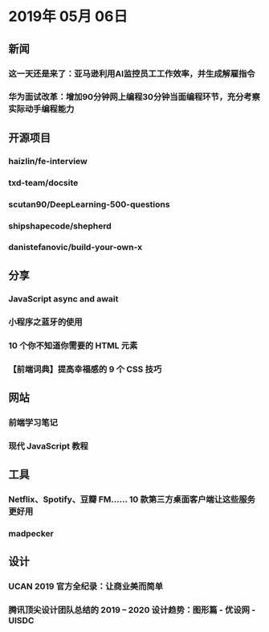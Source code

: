 # 2019年 05月 06日

## 新闻

### 这一天还是来了：亚马逊利用AI监控员工工作效率，并生成解雇指令

<daily-item
  url="https://www.infoq.cn/article/xrSSD-y84PAbD3fopEFa"/>

### 华为面试改革：增加90分钟网上编程30分钟当面编程环节，充分考察实际动手编程能力

<daily-item
  url="https://www.infoq.cn/article/Uaf970TiSL-jo7DuM61H"/>

## 开源项目

### haizlin/fe-interview

<daily-item
  note="前端面试每日 3+1，以面试题来驱动学习，每天进步一点！"
  url="https://github.com/haizlin/fe-interview"
  lang="other"
  watch="5"
  star="33"
  fork="5"/>

### txd-team/docsite

<daily-item
  note="阿里巴巴开源的静态开源站点搭建工具"
  url="https://github.com/txd-team/docsite"
  lang="JavaScript,CSS,HTML"
  watch="27"
  star="542"
  fork="91"/>

### scutan90/DeepLearning-500-questions

<daily-item
  note="深度学习500问，以问答形式对常用的概率知识、线性代数、机器学习、深度学习、计算机视觉等热点问题进行阐述，以帮助自己及有需要的读者。 全书分为18个章节，50余万字。由于水平有限，书中不妥之处恳请广大读者批评指正。 未完待续............ 如有意合作，联系scutjy2015@163.com 版权所有，违权必究 Tan 2018.06"
  url="https://github.com/scutan90/DeepLearning-500-questions"
  lang="other"
  watch="1593"
  star="25054"
  fork="7014"/>

### shipshapecode/shepherd

<daily-item
  note="一款便于我们为一款产品做新手指引的工具库，通过一些简单的api就可以实现该功能，目前对于Vue，React，Angular，Ember框架都有支持"
  url="https://github.com/shipshapecode/shepherd"
  lang="JavaScript,CSS,HTML"
  watch="117"
  star="7216"
  fork="420"
  :is-chinese="false"/>

### danistefanovic/build-your-own-x

<daily-item
  note="通过代码示例教你造各种各样的轮子"
  url="https://github.com/danistefanovic/build-your-own-x"
  lang="other"
  watch="1795"
  star="44387"
  fork="2948"
  :is-chinese="false"/>

## 分享

### JavaScript async and await

<daily-item
  note="JavaScript 中的 async/await"
  url="https://zellwk.com/blog/async-await/"/>

### 小程序之蓝牙的使用

<daily-item
  url="https://juejin.im/post/5cc5b7516fb9a032086dd7a1"/>

### 10 个你不知道你需要的 HTML 元素

<daily-item
  url="https://juejin.im/post/5cce2a4651882541992d447c"/>

### 【前端词典】提高幸福感的 9 个 CSS 技巧

<daily-item
  url="https://juejin.im/post/5cb45a06f265da03474df54e"/>

## 网站

### 前端学习笔记

<daily-item
  note="前端博客，记录一些学习笔记及心得。"
  url="https://xiaotianxia.github.io/blog/vuepress/js/"/>

### 现代 JavaScript 教程

<daily-item
  url="https://zh.javascript.info/"/>

## 工具

### Netflix、Spotify、豆瓣 FM…… 10 款第三方桌面客户端让这些服务更好用

<daily-item
  url="https://sspai.com/post/54259?from=jike"/>

### madpecker

<daily-item
  note="MadPecker是一款完全免费的bug管理平台，其中包含bug管理工具，测试管理工具，敏捷面板，不仅功能强大，同时还是完全免费的，非常适合各类团队中各个职位的办公需求"
  url="https://www.madpecker.com/home/"/>

## 设计

### UCAN 2019 官方全纪录：让商业美而简单

<daily-item
  note="AlibabaDesign"
  url="https://mp.weixin.qq.com/s/797aBSkF3VyRg62xMMXSsw"/>

### 腾讯顶尖设计团队总结的 2019 – 2020 设计趋势：图形篇 - 优设网 - UISDC

<daily-item
  url="https://www.uisdc.com/tencent-isux-2020-design-trend"/>

<daily-footer/>
